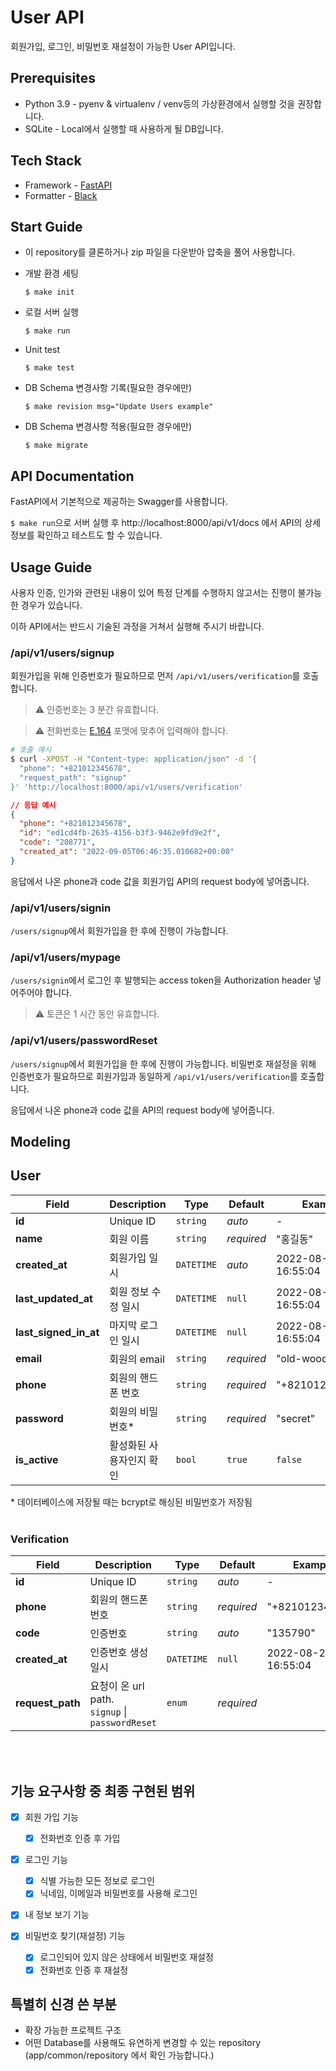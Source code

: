 # User API

회원가입, 로그인, 비밀번호 재설정이 가능한 User API입니다.

## Prerequisites

- Python 3.9 - pyenv & virtualenv / venv등의 가상환경에서 실행할 것을 권장합니다.
- SQLite - Local에서 실행할 때 사용하게 될 DB입니다.

## Tech Stack

- Framework - [FastAPI](https://fastapi.tiangolo.com/)
- Formatter - [Black](https://github.com/psf/black)

## Start Guide

- 이 repository를 클론하거나 zip 파일을 다운받아 압축을 풀어 사용합니다.

- 개발 환경 세팅

  ```
  $ make init
  ```

- 로컬 서버 실행

  ```
  $ make run
  ```

- Unit test

  ```
  $ make test
  ```

- DB Schema 변경사항 기록(필요한 경우에만)

  ```
  $ make revision msg="Update Users example"
  ```

- DB Schema 변경사항 적용(필요한 경우에만)
  ```
  $ make migrate
  ```

## API Documentation

FastAPI에서 기본적으로 제공하는 Swagger를 사용합니다.

`$ make run`으로 서버 실행 후 http://localhost:8000/api/v1/docs 에서 API의 상세 정보를 확인하고 테스트도 할 수 있습니다.

## Usage Guide

사용자 인증, 인가와 관련된 내용이 있어 특정 단계를 수행하지 않고서는 진행이 불가능한 경우가 있습니다.

이하 API에서는 반드시 기술된 과정을 거쳐서 실행해 주시기 바랍니다.

### /api/v1/users/signup

회원가입을 위해 인증번호가 필요하므로 먼저 `/api/v1/users/verification`를 호출합니다.

> ⚠️ 인증번호는 3 분간 유효합니다.

> ⚠️ 전화번호는 [E.164](https://en.wikipedia.org/wiki/E.164) 포맷에 맞추어 입력해야 합니다.

```bash
# 호출 예시
$ curl -XPOST -H "Content-type: application/json" -d '{
  "phone": "+821012345678",
  "request_path": "signup"
}' 'http://localhost:8000/api/v1/users/verification'
```

```json
// 응답 예시
{
  "phone": "+821012345678",
  "id": "ed1cd4fb-2635-4156-b3f3-9462e9fd9e2f",
  "code": "208771",
  "created_at": "2022-09-05T06:46:35.010682+00:00"
}
```

응답에서 나온 phone과 code 값을 회원가입 API의 request body에 넣어줍니다.

### /api/v1/users/signin

`/users/signup`에서 회원가입을 한 후에 진행이 가능합니다.

### /api/v1/users/mypage

`/users/signin`에서 로그인 후 발행되는 access token을 Authorization header 넣어주어야 합니다.

> ⚠️ 토큰은 1 시간 동안 유효합니다.

### /api/v1/users/passwordReset

`/users/signup`에서 회원가입을 한 후에 진행이 가능합니다.
비밀번호 재설정을 위해 인증번호가 필요하므로 회원가입과 동일하게 `/api/v1/users/verification`를 호출합니다.

응답에서 나온 phone과 code 값을 API의 request body에 넣어줍니다.

## Modeling

## User

| Field                 | Description              | Type       | Default    | Example             |
| --------------------- | ------------------------ | ---------- | ---------- | ------------------- |
| **id**                | Unique ID                | `string`   | _auto_     | -                   |
| **name**              | 회원 이름                | `string`   | _required_ | "홍길동"            |
| **created_at**        | 회원가입 일시            | `DATETIME` | _auto_     | 2022-08-29 16:55:04 |
| **last_updated_at**   | 회원 정보 수정 일시      | `DATETIME` | `null`     | 2022-08-29 16:55:04 |
| **last_signed_in_at** | 마지막 로그인 일시       | `DATETIME` | `null`     | 2022-08-29 16:55:04 |
| **email**             | 회원의 email             | `string`   | _required_ | "old-wood"          |
| **phone**             | 회원의 핸드폰 번호       | `string`   | _required_ | "+821012345678"     |
| **password**          | 회원의 비밀번호\*        | `string`   | _required_ | "secret"            |
| **is_active**         | 활성화된 사용자인지 확인 | `bool`     | `true`     | `false`             |

\* 데이터베이스에 저장될 때는 bcrypt로 해싱된 비밀번호가 저장됨
<br>
<br>

### Verification

| Field            | Description                                         | Type       | Default    | Example             |
| ---------------- | --------------------------------------------------- | ---------- | ---------- | ------------------- |
| **id**           | Unique ID                                           | `string`   | _auto_     | -                   |
| **phone**        | 회원의 핸드폰 번호                                  | `string`   | _required_ | "+821012345678"     |
| **code**         | 인증번호                                            | `string`   | _auto_     | "135790"            |
| **created_at**   | 인증번호 생성 일시                                  | `DATETIME` | `null`     | 2022-08-29 16:55:04 |
| **request_path** | 요청이 온 url path. <br>`signup` \| `passwordReset` | `enum`     | _required_ |

<br>
<br>

## 기능 요구사항 중 최종 구현된 범위

- [x] 회원 가입 기능

  - [x] 전화번호 인증 후 가입

- [x] 로그인 기능

  - [x] 식별 가능한 모든 정보로 로그인
  - [x] 닉네임, 이메일과 비밀번호를 사용해 로그인

- [x] 내 정보 보기 기능

- [x] 비밀번호 찾기(재설정) 기능

  - [x] 로그인되어 있지 않은 상태에서 비밀번호 재설정
  - [x] 전화번호 인증 후 재설정

## 특별히 신경 쓴 부분

- 확장 가능한 프로젝트 구조
- 어떤 Database를 사용해도 유연하게 변경할 수 있는 repository (app/common/repository 에서 확인 가능합니다.)

